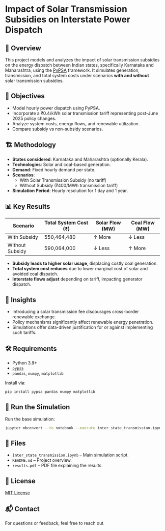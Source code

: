 # Impact of Solar Transmission Subsidies on Interstate Power Dispatch

## 🔎 Overview
This project models and analyzes the impact of solar transmission subsidies on the energy dispatch between Indian states, specifically Karnataka and Maharashtra, using the [PyPSA](https://pypsa.org/) framework. It simulates generation, transmission, and total system costs under scenarios **with and without** solar transmission subsidies.

## 📌 Objectives
- Model hourly power dispatch using PyPSA.
- Incorporate a ₹0.4/kWh solar transmission tariff representing post-June 2025 policy changes.
- Analyze system costs, energy flows, and renewable utilization.
- Compare subsidy vs non-subsidy scenarios.

## 🏗️ Methodology
- **States considered**: Karnataka and Maharashtra (optionally Kerala).
- **Technologies**: Solar and coal-based generation.
- **Demand**: Fixed hourly demand per state.
- **Scenarios**:
  - With Solar Transmission Subsidy (no tariff)
  - Without Subsidy (₹400/MWh transmission tariff)
- **Simulation Period**: Hourly resolution for 1 day and 1 year.

## 📊 Key Results
| Scenario        | Total System Cost (₹) | Solar Flow (MW) | Coal Flow (MW) |
|----------------|------------------------|------------------|-----------------|
| With Subsidy   | 550,464,480            | ↑ More           | ↓ Less          |
| Without Subsidy| 590,064,000            | ↓ Less           | ↑ More          |

- **Subsidy leads to higher solar usage**, displacing costly coal generation.
- **Total system cost reduces** due to lower marginal cost of solar and avoided coal dispatch.
- **Interstate flows adjust** depending on tariff, impacting generator dispatch.

## 🧠 Insights
- Introducing a solar transmission fee discourages cross-border renewable exchange.
- Policy mechanisms significantly affect renewable energy penetration.
- Simulations offer data-driven justification for or against implementing such tariffs.

## 🛠️ Requirements
- Python 3.8+
- [`pypsa`](https://github.com/PyPSA/PyPSA)
- `pandas`, `numpy`, `matplotlib`

Install via:
```bash
pip install pypsa pandas numpy matplotlib
````

## 🚀 Run the Simulation

Run the base simulation:

```bash
jupyter nbconvert --to notebook --execute inter_state_transmission.ipynb
```



## 📁 Files

* `inter_state_transmission.ipynb` – Main simulation script.
* `README.md` – Project overview.
* `results.pdf` – PDF file explaining the results.



## 📄 License

[MIT License](LICENSE)

## 📬 Contact

For questions or feedback, feel free to reach out.

```
